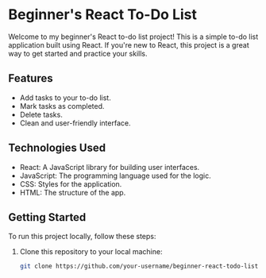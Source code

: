 # Beginner's React To-Do List

Welcome to my beginner's React to-do list project! This is a simple to-do list application built using React. If you're new to React, this project is a great way to get started and practice your skills.



## Features

- Add tasks to your to-do list.
- Mark tasks as completed.
- Delete tasks.
- Clean and user-friendly interface.

## Technologies Used

- React: A JavaScript library for building user interfaces.
- JavaScript: The programming language used for the logic.
- CSS: Styles for the application.
- HTML: The structure of the app.

## Getting Started

To run this project locally, follow these steps:

1. Clone this repository to your local machine:

   ```bash
   git clone https://github.com/your-username/beginner-react-todo-list.git
